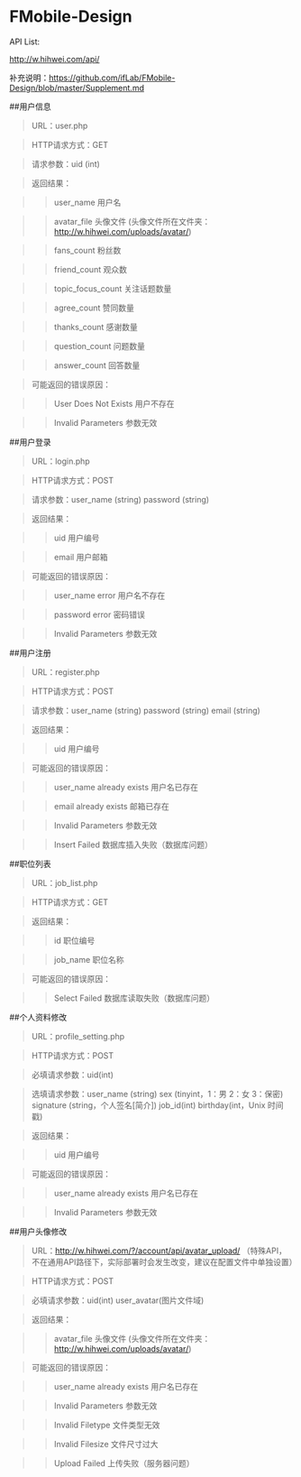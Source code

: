 FMobile-Design
==============

API List:

http://w.hihwei.com/api/

补充说明：https://github.com/ifLab/FMobile-Design/blob/master/Supplement.md

##用户信息

> URL：user.php

> HTTP请求方式：GET

> 请求参数：uid (int)

> 返回结果：

> > user_name 用户名

> > avatar_file 头像文件 (头像文件所在文件夹：http://w.hihwei.com/uploads/avatar/)

> > fans_count 粉丝数

> > friend_count 观众数

> > topic_focus_count 关注话题数量

> > agree_count 赞同数量

> > thanks_count 感谢数量

> > question_count  问题数量

> > answer_count 回答数量

> 可能返回的错误原因：

> > User Does Not Exists 用户不存在

> > Invalid Parameters 参数无效

##用户登录

> URL：login.php

> HTTP请求方式：POST

> 请求参数：user_name (string) password (string)

> 返回结果：

> > uid 用户编号

> > email 用户邮箱

> 可能返回的错误原因：

> > user_name error 用户名不存在

> > password error 密码错误

> > Invalid Parameters 参数无效

##用户注册

> URL：register.php

> HTTP请求方式：POST

> 请求参数：user_name (string) password (string) email (string)

> 返回结果：

> > uid 用户编号

> 可能返回的错误原因：

> > user_name already exists 用户名已存在

> > email already exists 邮箱已存在

> > Invalid Parameters 参数无效

> > Insert Failed 数据库插入失败（数据库问题）

##职位列表

> URL：job_list.php

> HTTP请求方式：GET

> 返回结果：

> > id 职位编号

> > job_name 职位名称

> 可能返回的错误原因：

> > Select Failed 数据库读取失败（数据库问题）

##个人资料修改

> URL：profile_setting.php

> HTTP请求方式：POST

> 必填请求参数：uid(int) 

> 选填请求参数：user_name (string) sex (tinyint，1：男  2：女  3：保密)  signature (string，个人签名[简介])  job_id(int) birthday(int，Unix 时间戳)

> 返回结果：

> > uid 用户编号

> 可能返回的错误原因：

> > user_name already exists 用户名已存在

> > Invalid Parameters 参数无效

##用户头像修改

> URL：http://w.hihwei.com/?/account/api/avatar_upload/  （特殊API，不在通用API路径下，实际部署时会发生改变，建议在配置文件中单独设置）

> HTTP请求方式：POST

> 必填请求参数：uid(int)  user_avatar(图片文件域)

> 返回结果：

> > avatar_file 头像文件 (头像文件所在文件夹：http://w.hihwei.com/uploads/avatar/)

> 可能返回的错误原因：

> > user_name already exists 用户名已存在

> > Invalid Parameters 参数无效

> > Invalid Filetype 文件类型无效

> > Invalid Filesize 文件尺寸过大

> > Upload Failed 上传失败（服务器问题）




